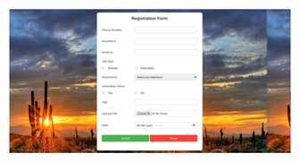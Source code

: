 <img target ="_blank" src="https://github.com/yuvis13/Registration-Form/blob/main/Screenshot%20from%202024-09-25%2020-18-48.png">
